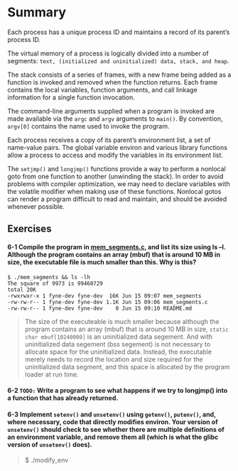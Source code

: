 # Summary

Each process has a unique process ID and maintains a record of its parent’s process ID.

The virtual memory of a process is logically divided into a number of segments: `text, (initialized and uninitialized) data, stack, and heap`.

The stack consists of a series of frames, with a new frame being added as a function is invoked and removed when the function returns. Each frame contains the local variables, function arguments, and call linkage information for a single function invocation.

The command-line arguments supplied when a program is invoked are made available via the `argc` and `argv` arguments to `main()`. By convention, `argv[0]` contains the name used to invoke the program.

Each process receives a copy of its parent’s environment list, a set of name-value pairs. The global variable environ and various library functions allow a process to access and modify the variables in its environment list.

The `setjmp()` and `longjmp()` functions provide a way to perform a nonlocal goto from one function to another (unwinding the stack). In order to avoid problems with compiler optimization, we may need to declare variables with the volatile modifier when making use of these functions. Nonlocal gotos can render a program difficult to read and maintain, and should be avoided whenever possible.

## Exercises

#### 6-1 Compile the program in [mem_segments.c](https://github.com/fynecontry/Linux-Programing-Interface/tree/main/System-Programming-Fundamentals/processes/mem_segments.c), and list its size using ls –l. Although the program contains an array (mbuf) that is around 10 MB in size, the executable file is much smaller than this. Why is this?
```
$ ./mem_segments && ls -lh
The square of 9973 is 99460729
total 20K
-rwxrwxr-x 1 fyne-dev fyne-dev  16K Jun 15 09:07 mem_segments
-rw-rw-r-- 1 fyne-dev fyne-dev 1.1K Jun 15 09:06 mem_segments.c
-rw-rw-r-- 1 fyne-dev fyne-dev    0 Jun 15 09:10 README.md
```
> The size of the executeable is much smaller because although the program contains an array (mbuf) that is around 10 MB in size, `static char mbuf[10240000]` is an uninitialized data segement. And with uninitialized data segement (bss segement) is not necessary to allocate space for the uninitialized data. Instead, the executable merely needs to record the location and size required for the uninitialized data segment, and this space is allocated by the program loader at run time.

#### 6-2 `TODO:` Write a program to see what happens if we try to longjmp() into a function that has already returned.

#### 6-3 Implement `setenv()` and `unsetenv()` using `getenv()`, `putenv()`, and, where necessary, code that directly modifies environ. Your version of `unsetenv()` should check to see whether there are multiple definitions of an environment variable, and remove them all (which is what the glibc version of `unsetenv()` does).
> $ ./modify_env

